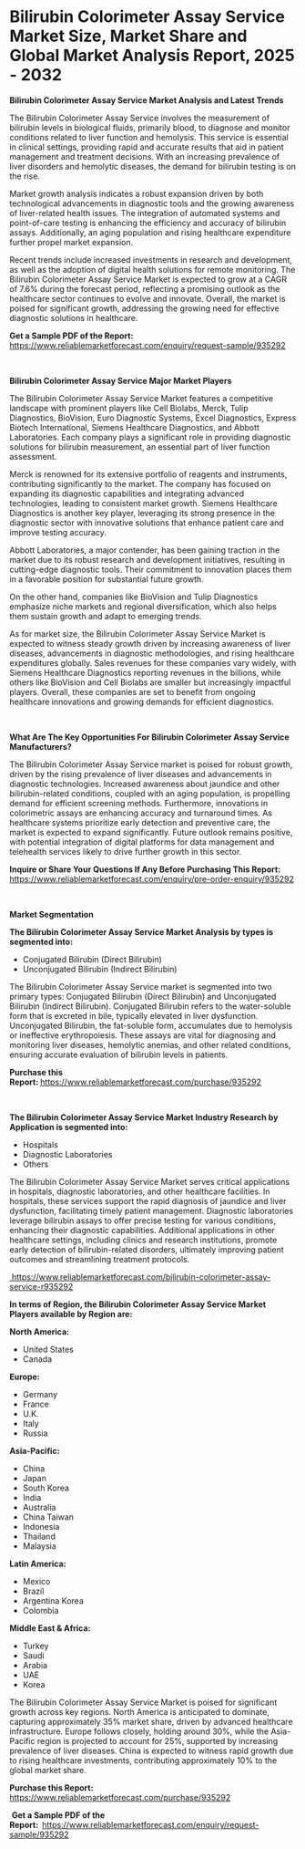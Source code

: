 <p><h1>Bilirubin Colorimeter Assay Service Market Size, Market Share and Global Market Analysis Report, 2025 - 2032</h1></p><p><strong>Bilirubin Colorimeter Assay Service Market Analysis and Latest Trends</strong></p>
<p><p>The Bilirubin Colorimeter Assay Service involves the measurement of bilirubin levels in biological fluids, primarily blood, to diagnose and monitor conditions related to liver function and hemolysis. This service is essential in clinical settings, providing rapid and accurate results that aid in patient management and treatment decisions. With an increasing prevalence of liver disorders and hemolytic diseases, the demand for bilirubin testing is on the rise.</p><p>Market growth analysis indicates a robust expansion driven by both technological advancements in diagnostic tools and the growing awareness of liver-related health issues. The integration of automated systems and point-of-care testing is enhancing the efficiency and accuracy of bilirubin assays. Additionally, an aging population and rising healthcare expenditure further propel market expansion. </p><p>Recent trends include increased investments in research and development, as well as the adoption of digital health solutions for remote monitoring. The Bilirubin Colorimeter Assay Service Market is expected to grow at a CAGR of 7.6% during the forecast period, reflecting a promising outlook as the healthcare sector continues to evolve and innovate. Overall, the market is poised for significant growth, addressing the growing need for effective diagnostic solutions in healthcare.</p></p>
<p><strong>Get a Sample PDF of the Report:&nbsp;</strong> <a href="https://www.reliablemarketforecast.com/enquiry/request-sample/935292?utm_campaign=2293&utm_medium=2&utm_source=Github&utm_content=ia&utm_term=18042025&utm_id=bilirubin-colorimeter-assay-service">https://www.reliablemarketforecast.com/enquiry/request-sample/935292</a></p>
<p>&nbsp;</p>
<p><strong>Bilirubin Colorimeter Assay Service Major Market Players</strong></p>
<p><p>The Bilirubin Colorimeter Assay Service Market features a competitive landscape with prominent players like Cell Biolabs, Merck, Tulip Diagnostics, BioVision, Euro Diagnostic Systems, Excel Diagnostics, Express Biotech International, Siemens Healthcare Diagnostics, and Abbott Laboratories. Each company plays a significant role in providing diagnostic solutions for bilirubin measurement, an essential part of liver function assessment.</p><p>Merck is renowned for its extensive portfolio of reagents and instruments, contributing significantly to the market. The company has focused on expanding its diagnostic capabilities and integrating advanced technologies, leading to consistent market growth. Siemens Healthcare Diagnostics is another key player, leveraging its strong presence in the diagnostic sector with innovative solutions that enhance patient care and improve testing accuracy.</p><p>Abbott Laboratories, a major contender, has been gaining traction in the market due to its robust research and development initiatives, resulting in cutting-edge diagnostic tools. Their commitment to innovation places them in a favorable position for substantial future growth.</p><p>On the other hand, companies like BioVision and Tulip Diagnostics emphasize niche markets and regional diversification, which also helps them sustain growth and adapt to emerging trends.</p><p>As for market size, the Bilirubin Colorimeter Assay Service Market is expected to witness steady growth driven by increasing awareness of liver diseases, advancements in diagnostic methodologies, and rising healthcare expenditures globally. Sales revenues for these companies vary widely, with Siemens Healthcare Diagnostics reporting revenues in the billions, while others like BioVision and Cell Biolabs are smaller but increasingly impactful players. Overall, these companies are set to benefit from ongoing healthcare innovations and growing demands for efficient diagnostics.</p></p>
<p>&nbsp;</p>
<p><strong>What Are The Key Opportunities For Bilirubin Colorimeter Assay Service Manufacturers?</strong></p>
<p><p>The Bilirubin Colorimeter Assay Service market is poised for robust growth, driven by the rising prevalence of liver diseases and advancements in diagnostic technologies. Increased awareness about jaundice and other bilirubin-related conditions, coupled with an aging population, is propelling demand for efficient screening methods. Furthermore, innovations in colorimetric assays are enhancing accuracy and turnaround times. As healthcare systems prioritize early detection and preventive care, the market is expected to expand significantly. Future outlook remains positive, with potential integration of digital platforms for data management and telehealth services likely to drive further growth in this sector.</p></p>
<p><strong>Inquire or Share Your Questions If Any Before Purchasing This Report:</strong> <a href="https://www.reliablemarketforecast.com/enquiry/pre-order-enquiry/935292?utm_campaign=2293&utm_medium=2&utm_source=Github&utm_content=ia&utm_term=18042025&utm_id=bilirubin-colorimeter-assay-service">https://www.reliablemarketforecast.com/enquiry/pre-order-enquiry/935292</a></p>
<p>&nbsp;</p>
<p><strong>Market Segmentation</strong></p>
<p><strong>The Bilirubin Colorimeter Assay Service Market Analysis by types is segmented into:</strong></p>
<p><ul><li>Conjugated Bilirubin (Direct Bilirubin)</li><li>Unconjugated Bilirubin (Indirect Bilirubin)</li></ul></p>
<p><p>The Bilirubin Colorimeter Assay Service market is segmented into two primary types: Conjugated Bilirubin (Direct Bilirubin) and Unconjugated Bilirubin (Indirect Bilirubin). Conjugated Bilirubin refers to the water-soluble form that is excreted in bile, typically elevated in liver dysfunction. Unconjugated Bilirubin, the fat-soluble form, accumulates due to hemolysis or ineffective erythropoiesis. These assays are vital for diagnosing and monitoring liver diseases, hemolytic anemias, and other related conditions, ensuring accurate evaluation of bilirubin levels in patients.</p></p>
<p><strong>Purchase this Report:&nbsp;</strong><a href="https://www.reliablemarketforecast.com/purchase/935292?utm_campaign=2293&utm_medium=2&utm_source=Github&utm_content=ia&utm_term=18042025&utm_id=bilirubin-colorimeter-assay-service">https://www.reliablemarketforecast.com/purchase/935292</a></p>
<p>&nbsp;</p>
<p><strong>The Bilirubin Colorimeter Assay Service Market Industry Research by Application is segmented into:</strong></p>
<p><ul><li>Hospitals</li><li>Diagnostic Laboratories</li><li>Others</li></ul></p>
<p><p>The Bilirubin Colorimeter Assay Service Market serves critical applications in hospitals, diagnostic laboratories, and other healthcare facilities. In hospitals, these services support the rapid diagnosis of jaundice and liver dysfunction, facilitating timely patient management. Diagnostic laboratories leverage bilirubin assays to offer precise testing for various conditions, enhancing their diagnostic capabilities. Additional applications in other healthcare settings, including clinics and research institutions, promote early detection of bilirubin-related disorders, ultimately improving patient outcomes and streamlining treatment protocols.</p></p>
<p><a href="https://www.reliablemarketforecast.com/bilirubin-colorimeter-assay-service-r935292?utm_campaign=2293&utm_medium=2&utm_source=Github&utm_content=ia&utm_term=18042025&utm_id=bilirubin-colorimeter-assay-service">&nbsp;https://www.reliablemarketforecast.com/bilirubin-colorimeter-assay-service-r935292</a></p>
<p><strong>In terms of Region, the Bilirubin Colorimeter Assay Service Market Players available by Region are:</strong></p>
<p>
    <p> <strong> North America: </strong>
        <ul>
            <li>United States</li>
            <li>Canada</li>
        </ul>
        </p> 
    <p> <strong> Europe: </strong>
        <ul>
            <li>Germany</li>
            <li>France</li>
            <li>U.K.</li>
            <li>Italy</li>
            <li>Russia</li>
        </ul>
        </p> 
    <p> <strong> Asia-Pacific: </strong>
        <ul>
            <li>China</li>
            <li>Japan</li>
            <li>South Korea</li>
            <li>India</li>
            <li>Australia</li>
            <li>China Taiwan</li>
            <li>Indonesia</li>
            <li>Thailand</li>
            <li>Malaysia</li>
        </ul>
        </p> 
    <p> <strong> Latin America: </strong>
        <ul>
            <li>Mexico</li>
            <li>Brazil</li>
            <li>Argentina Korea</li>
            <li>Colombia</li>
        </ul>
        </p> 
    <p> <strong> Middle East & Africa: </strong>
        <ul>
            <li>Turkey</li>
            <li>Saudi</li>
            <li>Arabia</li>
            <li>UAE</li>
            <li>Korea</li>
        </ul>
    </p>
    </p>
<p><p>The Bilirubin Colorimeter Assay Service Market is poised for significant growth across key regions. North America is anticipated to dominate, capturing approximately 35% market share, driven by advanced healthcare infrastructure. Europe follows closely, holding around 30%, while the Asia-Pacific region is projected to account for 25%, supported by increasing prevalence of liver diseases. China is expected to witness rapid growth due to rising healthcare investments, contributing approximately 10% to the global market share.</p></p>
<p><strong>Purchase this Report: </strong><a href="https://www.reliablemarketforecast.com/purchase/935292?utm_campaign=2293&utm_medium=2&utm_source=Github&utm_content=ia&utm_term=18042025&utm_id=bilirubin-colorimeter-assay-service">https://www.reliablemarketforecast.com/purchase/935292</a></p>
<p>&nbsp;<strong>Get a Sample PDF of the Report:&nbsp;&nbsp;</strong><a href="https://www.reliablemarketforecast.com/enquiry/request-sample/935292?utm_campaign=2293&utm_medium=2&utm_source=Github&utm_content=ia&utm_term=18042025&utm_id=bilirubin-colorimeter-assay-service">https://www.reliablemarketforecast.com/enquiry/request-sample/935292</a></p>
<p><strong></strong></p>
<p><p></p><p></p><p></p></p>